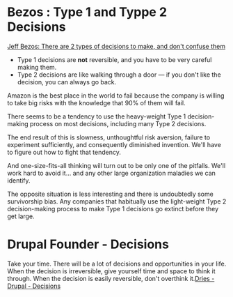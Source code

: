 

# Bezos : Type 1 and Typpe 2 Decisions

[Jeff Bezos: There are 2 types of decisions to make, and don't confuse them](https://www.businessinsider.com/jeff-bezos-on-type-1-and-type-2-decisions-2016-4)
- Type 1 decisions are __not__ reversible, and you have to be very careful making them.
- Type 2 decisions are like walking through a door — if you don't like the decision, you can always go back.

Amazon is the best place in the world to fail because the company is willing to take big risks with the knowledge that 90% of them will fail.

There seems to be a tendency to use the heavy-weight Type 1 decision-making process on most decisions, including many Type 2 decisions.

The end result of this is slowness, unthoughtful risk aversion, failure to experiment sufficiently, and consequently diminished invention. We'll have to figure out how to fight that tendency.

And one-size-fits-all thinking will turn out to be only one of the pitfalls. We'll work hard to avoid it… and any other large organization maladies we can identify.

The opposite situation is less interesting and there is undoubtedly some survivorship bias. Any companies that habitually use the light-weight Type 2 decision-making process to make Type 1 decisions go extinct before they get large.

# Drupal Founder - Decisions
Take your time. There will be a lot of decisions and opportunities in your life. When the decision is irreversible, give yourself time and space to think it through. When the decision is easily reversible, don't overthink it.[Dries - Drupal - Decisions](https://dri.es/principles-for-life)
